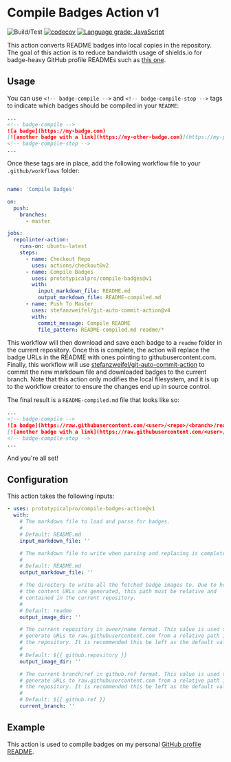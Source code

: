 # Compile Badges Action v1

![Build/Test](https://github.com/prototypicalpro/compile-badges-action/workflows/Build/Test/badge.svg?event=push)
[![codecov](https://codecov.io/gh/prototypicalpro/compile-badges-action/branch/main/graph/badge.svg)](https://codecov.io/gh/prototypicalpro/compile-badges-action)
[![Language grade: JavaScript](https://img.shields.io/lgtm/grade/javascript/g/prototypicalpro/compile-badges-action.svg?logo=lgtm&logoWidth=18)](https://lgtm.com/projects/g/prototypicalpro/compile-badges-action/context:javascript)

This action converts README badges into local copies in the repository. The goal of this action is to reduce bandwidth usage of shields.io for badge-heavy GitHub profile READMEs such as [this one](https://github.com/prototypicalpro/prototypicalpro).

## Usage

You can use `<!-- badge-compile -->` and `<!-- badge-compile-stop -->` tags to indicate which badges should be compiled in your `README`:
```markdown
...
<!-- badge-compile -->
![a badge](https://my-badge.com)
[![another badge with a link](https://my-other-badge.com)](https://my-project.com)
<!-- badge-compile-stop -->
...
```
Once these tags are in place, add the following workflow file to your `.github/workflows` folder:
```yaml

name: 'Compile Badges'

on:
  push:
    branches:
      - master

jobs:
  repolinter-action:
    runs-on: ubuntu-latest
    steps:
      - name: Checkout Repo
        uses: actions/checkout@v2
      - name: Compile Badges
        uses: prototypicalpro/compile-badges@v1
        with:
          input_markdown_file: README.md
          output_markdown_file: README-compiled.md
      - name: Push To Master
        uses: stefanzweifel/git-auto-commit-action@v4
        with:
          commit_message: Compile README
          file_pattern: README-compiled.md readme/*

```
This workflow will then download and save each badge to a `readme` folder in the current repository. Once this is complete, the action will replace the badge URLs in the README with ones pointing to githubusercontent.com. Finally, this workflow will use [stefanzweifel/git-auto-commit-action](https://github.com/stefanzweifel/git-auto-commit-action) to commit the new markdown file and downloaded badges to the current branch. Note that this action only modifies the local filesystem, and it is up to the workflow creator to ensure the changes end up in source control.

 The final result is a `README-compiled.md` file that looks like so:
```markdown
...
<!-- badge-compile -->
![a badge](https://raw.githubusercontent.com/<user>/<repo>/<branch>/readme/badge-0.svg)
[![another badge with a link](https://raw.githubusercontent.com/<user>/<repo>/<branch>/readme/badge-1.svg)](https://my-project.com)
<!-- badge-compile-stop -->
...
```
And you're all set!

## Configuration

This action takes the following inputs:
```yaml
- uses: prototypicalpro/compile-badges-action@v1
  with:
    # The markdown file to load and parse for badges.
    #
    # Default: README.md
    input_markdown_file: ''

    # The markdown file to write when parsing and replacing is complete.
    #
    # Default: README.md
    output_markdown_file: ''

    # The directory to write all the fetched badge images to. Due to how
    # the content URLs are generated, this path must be relative and
    # contained in the current repository.
    #
    # Default: readme
    output_image_dir: ''

    # The current repository in owner/name format. This value is used to
    # generate URLs to raw.githubusercontent.com from a relative path in
    # the repository. It is recommended this be left as the default value.
    #
    # Default: ${{ github.repository }}
    output_image_dir: ''

    # The current branch/ref in github.ref format. This value is used to
    # generate URLs to raw.githubusercontent.com from a relative path in
    # the repository. It is recommended this be left as the default value.
    #
    # Default: ${{ github.ref }}
    current_branch: ''
```

## Example

This action is used to compile badges on my personal [GitHub profile README](https://github.com/prototypicalpro/prototypicalpro).
